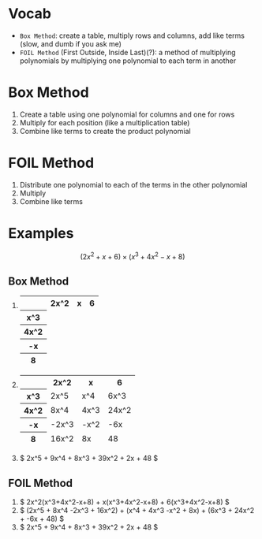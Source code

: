 # Vocab
- `Box Method`: create a table, multiply rows and columns, add like terms (slow, and dumb if you ask me)
- `FOIL Method` (First Outside, Inside Last)(?): a method of multiplying polynomials by multiplying one polynomial to each term in another

# Box Method
1. Create a table using one polynomial for columns and one for rows
2. Multiply for each position (like a multiplication table)
3. Combine like terms to create the product polynomial

# FOIL Method
1. Distribute one polynomial to each of the terms in the other polynomial
2. Multiply
3. Combine like terms

# Examples
$$
	(2x^2+x+6) \times (x^3+4x^2-x+8)
$$
## Box Method

1. <table> <!--How make inside borders? Also, MD table instead? PLEASE-->
	<thead>
		<th>
		<th>2x^2
		<th>x
		<th>6
	<tr><th>x^3
	<tr><th>4x^2
	<tr><th>-x
	<tr><th>8
	</table>
2. <table>
		<thead>
			<th>
			<th>2x^2
			<th>x
			<th>6
		<tr>
			<th>x^3
			<td>2x^5
			<td>x^4
			<td>6x^3
		<tr>
			<th>4x^2
			<td>8x^4
			<td>4x^3
			<td>24x^2
		<tr>
			<th>-x
			<td>-2x^3
			<td>-x^2
			<td>-6x
		<tr>
			<th>8
			<td>16x^2
			<td>8x
			<td>48
	</table>
3. $ 2x^5 + 9x^4 + 8x^3 + 39x^2 + 2x + 48 $

## FOIL Method
1. $ 2x^2(x^3+4x^2-x+8) + x(x^3+4x^2-x+8) + 6(x^3+4x^2-x+8) $
2. $ (2x^5 + 8x^4 -2x^3 + 16x^2) + (x^4 + 4x^3 -x^2 + 8x) + (6x^3 + 24x^2 + -6x + 48) $
3. $ 2x^5 + 9x^4 + 8x^3 + 39x^2 + 2x + 48 $